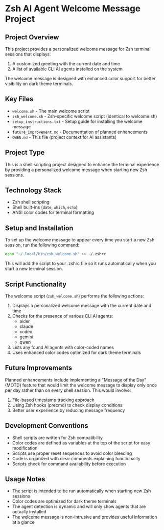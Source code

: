 # Zsh AI Agent Welcome Message Project

## Project Overview

This project provides a personalized welcome message for Zsh terminal sessions that displays:
1. A customized greeting with the current date and time
2. A list of available CLI AI agents installed on the system

The welcome message is designed with enhanced color support for better visibility on dark theme terminals.

## Key Files

- `welcome.sh` - The main welcome script
- `zsh_welcome.sh` - Zsh-specific welcome script (identical to welcome.sh)
- `setup_instructions.txt` - Setup guide for installing the welcome message
- `future_improvement.md` - Documentation of planned enhancements
- `QWEN.md` - This file (project context for AI assistants)

## Project Type

This is a shell scripting project designed to enhance the terminal experience by providing a personalized welcome message when starting new Zsh sessions.

## Technology Stack

- Zsh shell scripting
- Shell built-ins (`date`, `which`, `echo`)
- ANSI color codes for terminal formatting

## Setup and Installation

To set up the welcome message to appear every time you start a new Zsh session, run the following command:

```bash
echo "~/.local/bin/zsh_welcome.sh" >> ~/.zshrc
```

This will add the script to your .zshrc file so it runs automatically when you start a new terminal session.

## Script Functionality

The welcome script (`zsh_welcome.sh`) performs the following actions:

1. Displays a personalized welcome message with the current date and time
2. Checks for the presence of various CLI AI agents:
   - aider
   - claude
   - codex
   - gemini
   - qwen
3. Lists any found AI agents with color-coded names
4. Uses enhanced color codes optimized for dark theme terminals

## Future Improvements

Planned enhancements include implementing a "Message of the Day" (MOTD) feature that would limit the welcome message to display only once per day rather than on every shell session. This would involve:

1. File-based timestamp tracking approach
2. Using Zsh hooks (precmd) to check display conditions
3. Better user experience by reducing message frequency

## Development Conventions

- Shell scripts are written for Zsh compatibility
- Color codes are defined as variables at the top of the script for easy modification
- Scripts use proper reset sequences to avoid color bleeding
- Code is organized with clear comments explaining functionality
- Scripts check for command availability before execution

## Usage Notes

- The script is intended to be run automatically when starting new Zsh sessions
- Color codes are optimized for dark theme terminals
- The agent detection is dynamic and will only show agents that are actually installed
- The welcome message is non-intrusive and provides useful information at a glance